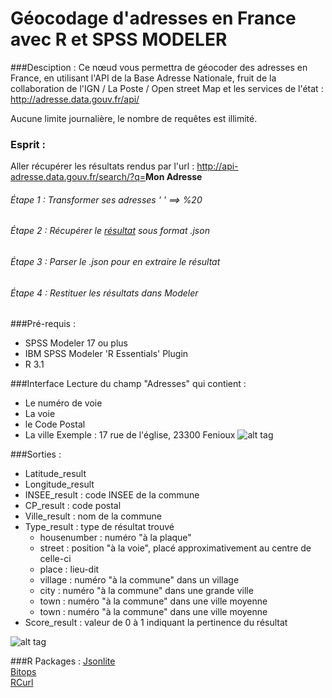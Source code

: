 # Géocodage d'adresses en France avec R et SPSS MODELER

###Desciption :
Ce nœud vous permettra de géocoder des adresses en France, en utilisant l'API de la Base Adresse Nationale, fruit de la collaboration de l'IGN / La Poste / Open street Map et les services de l'état : http://adresse.data.gouv.fr/api/

Aucune limite journalière, le nombre de requêtes est illimité.
### Esprit :
Aller récupérer les résultats rendus par l'url : http://api-adresse.data.gouv.fr/search/?q=<b>Mon Adresse</b>
###### Étape 1 : Transformer ses adresses ' ' ==> %20
###### Étape 2 : Récupérer le [résultat](http://api-adresse.data.gouv.fr/search/?q=8%20bd%20du%20port) sous format .json
###### Étape 3 : Parser le .json pour en extraire le résultat
###### Étape 4 : Restituer les résultats dans Modeler

###Pré-requis :
- SPSS Modeler 17 ou plus
- IBM SPSS Modeler 'R Essentials' Plugin
- R 3.1

###Interface
Lecture du champ "Adresses" qui contient :
- Le numéro de voie
- La voie
- le Code Postal
- La ville
Exemple : 17 rue de l'église, 23300 Fenioux
![alt tag](https://raw.githubusercontent.com/VinceLYO/TEST/master/Capture_1.JPG)

###Sorties :
- Latitude_result
- Longitude_result
- INSEE_result : code INSEE de la commune
- CP_result : code postal
- Ville_result : nom de la commune
- Type_result : type de résultat trouvé
    - housenumber : numéro "à la plaque"
    - street : position "à la voie", placé approximativement au centre de celle-ci
    - place : lieu-dit
    - village : numéro "à la commune" dans un village
    - city : numéro "à la commune" dans une grande ville
    - town : numéro "à la commune" dans une ville moyenne
    - town : numéro "à la commune" dans une ville moyenne
- Score_result : valeur de 0 à 1 indiquant la pertinence du résultat

![alt tag](https://raw.githubusercontent.com/VinceLYO/TEST/master/Capture_2.JPG)

###R Packages :
[Jsonlite](https://cran.r-project.org/web/packages/jsonlite/index.html)  
[Bitops](https://cran.r-project.org/web/packages/bitops/index.html)  
[RCurl](https://cran.r-project.org/web/packages/RCurl/index.html)  

